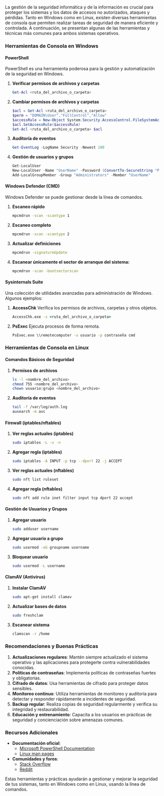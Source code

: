 La gestión de la seguridad informática y de la información es crucial para proteger los sistemas y los datos de accesos no autorizados, ataques y pérdidas. Tanto en Windows como en Linux, existen diversas herramientas de consola que permiten realizar tareas de seguridad de manera eficiente y controlada. A continuación, se presentan algunas de las herramientas y técnicas más comunes para ambos sistemas operativos.

### Herramientas de Consola en Windows

#### PowerShell
PowerShell es una herramienta poderosa para la gestión y automatización de la seguridad en Windows.

1. **Verificar permisos de archivos y carpetas**
   ```powershell
   Get-Acl <ruta_del_archivo_o_carpeta>
   ```

2. **Cambiar permisos de archivos y carpetas**
   ```powershell
   $acl = Get-Acl <ruta_del_archivo_o_carpeta>
   $perm = "DOMAIN\User","FullControl","Allow"
   $accessRule = New-Object System.Security.AccessControl.FileSystemAccessRule $perm
   $acl.SetAccessRule($accessRule)
   Set-Acl <ruta_del_archivo_o_carpeta> $acl
   ```

3. **Auditoría de eventos**
   ```powershell
   Get-EventLog -LogName Security -Newest 100
   ```

4. **Gestión de usuarios y grupos**
   ```powershell
   Get-LocalUser
   New-LocalUser -Name "UserName" -Password (ConvertTo-SecureString "Password" -AsPlainText -Force)
   Add-LocalGroupMember -Group "Administrators" -Member "UserName"
   ```

#### Windows Defender (CMD)
Windows Defender se puede gestionar desde la línea de comandos.

1. **Escaneo rápido**
   ```cmd
   mpcmdrun -scan -scantype 1
   ```

2. **Escaneo completo**
   ```cmd
   mpcmdrun -scan -scantype 2
   ```

3. **Actualizar definiciones**
   ```cmd
   mpcmdrun -signatureUpdate
   ```
4. **Escanear únicamente el sector de arranque del sistema:**
   ```cmd
   mpcmdrun -scan -bootsectorscan
   ```

#### Sysinternals Suite
Una colección de utilidades avanzadas para administración de Windows. Algunos ejemplos:

1. **AccessChk**
   Verifica los permisos de archivos, carpetas y otros objetos.
   ```cmd
   AccessChk.exe -s <ruta_del_archivo_o_carpeta>
   ```

2. **PsExec**
   Ejecuta procesos de forma remota.
   ```cmd
   PsExec.exe \\remotecomputer -u usuario -p contraseña cmd
   ```

### Herramientas de Consola en Linux

#### Comandos Básicos de Seguridad

1. **Permisos de archivos**
   ```bash
   ls -l <nombre_del_archivo>
   chmod 755 <nombre_del_archivo>
   chown usuario:grupo <nombre_del_archivo>
   ```

2. **Auditoría de eventos**
   ```bash
   tail -f /var/log/auth.log
   ausearch -m avc
   ```

#### Firewall (iptables/nftables)

1. **Ver reglas actuales (iptables)**
   ```bash
   sudo iptables -L -v -n
   ```

2. **Agregar regla (iptables)**
   ```bash
   sudo iptables -A INPUT -p tcp --dport 22 -j ACCEPT
   ```

3. **Ver reglas actuales (nftables)**
   ```bash
   sudo nft list ruleset
   ```

4. **Agregar regla (nftables)**
   ```bash
   sudo nft add rule inet filter input tcp dport 22 accept
   ```

#### Gestión de Usuarios y Grupos

1. **Agregar usuario**
   ```bash
   sudo adduser username
   ```

2. **Agregar usuario a grupo**
   ```bash
   sudo usermod -aG groupname username
   ```

3. **Bloquear usuario**
   ```bash
   sudo usermod -L username
   ```

#### ClamAV (Antivirus)

1. **Instalar ClamAV**
   ```bash
   sudo apt-get install clamav
   ```

2. **Actualizar bases de datos**
   ```bash
   sudo freshclam
   ```

3. **Escanear sistema**
   ```bash
   clamscan -r /home
   ```

### Recomendaciones y Buenas Prácticas

1. **Actualizaciones regulares**: Mantén siempre actualizado el sistema operativo y las aplicaciones para protegerte contra vulnerabilidades conocidas.
2. **Políticas de contraseñas**: Implementa políticas de contraseñas fuertes y obligatorias.
3. **Cifrado de datos**: Usa herramientas de cifrado para proteger datos sensibles.
4. **Monitoreo continuo**: Utiliza herramientas de monitoreo y auditoría para detectar y responder rápidamente a incidentes de seguridad.
5. **Backup regular**: Realiza copias de seguridad regularmente y verifica su integridad y restaurabilidad.
6. **Educación y entrenamiento**: Capacita a los usuarios en prácticas de seguridad y concienciación sobre amenazas comunes.

### Recursos Adicionales

- **Documentación oficial**:
  - [Microsoft PowerShell Documentation](https://docs.microsoft.com/en-us/powershell/)
  - [Linux man pages](https://linux.die.net/man/)
- **Comunidades y foros**:
  - [Stack Overflow](https://stackoverflow.com/)
  - [Reddit](https://www.reddit.com/r/PowerShell/)

Estas herramientas y prácticas ayudarán a gestionar y mejorar la seguridad de tus sistemas, tanto en Windows como en Linux, usando la línea de comandos.

